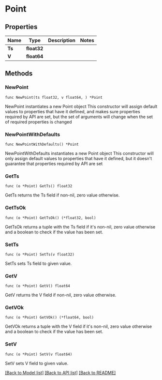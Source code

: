 # Point

## Properties

Name | Type | Description | Notes
------------ | ------------- | ------------- | -------------
**Ts** | **float32** |  | 
**V** | **float64** |  | 

## Methods

### NewPoint

`func NewPoint(ts float32, v float64, ) *Point`

NewPoint instantiates a new Point object
This constructor will assign default values to properties that have it defined,
and makes sure properties required by API are set, but the set of arguments
will change when the set of required properties is changed

### NewPointWithDefaults

`func NewPointWithDefaults() *Point`

NewPointWithDefaults instantiates a new Point object
This constructor will only assign default values to properties that have it defined,
but it doesn't guarantee that properties required by API are set

### GetTs

`func (o *Point) GetTs() float32`

GetTs returns the Ts field if non-nil, zero value otherwise.

### GetTsOk

`func (o *Point) GetTsOk() (*float32, bool)`

GetTsOk returns a tuple with the Ts field if it's non-nil, zero value otherwise
and a boolean to check if the value has been set.

### SetTs

`func (o *Point) SetTs(v float32)`

SetTs sets Ts field to given value.


### GetV

`func (o *Point) GetV() float64`

GetV returns the V field if non-nil, zero value otherwise.

### GetVOk

`func (o *Point) GetVOk() (*float64, bool)`

GetVOk returns a tuple with the V field if it's non-nil, zero value otherwise
and a boolean to check if the value has been set.

### SetV

`func (o *Point) SetV(v float64)`

SetV sets V field to given value.



[[Back to Model list]](../README.md#documentation-for-models) [[Back to API list]](../README.md#documentation-for-api-endpoints) [[Back to README]](../README.md)


